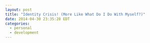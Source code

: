 ```yaml
---
layout: post
title: "Identity Crisis! (More Like What Do I Do With Myself?)"
date: 2014-04-30 23:35:28 EDT
categories:
  - personal
  - development
---
```

